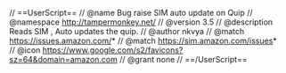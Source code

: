 // ==UserScript==
// @name         Bug raise SIM auto update on Quip 
// @namespace    http://tampermonkey.net/
// @version      3.5
// @description  Reads SIM , Auto updates the quip.
// @author       nkvya
// @match        https://issues.amazon.com/*
// @match        https://sim.amazon.com/issues*   
// @icon         https://www.google.com/s2/favicons?sz=64&domain=amazon.com
// @grant        none
// ==/UserScript==

